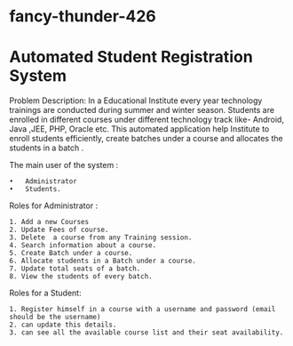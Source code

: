 # fancy-thunder-426
# Automated Student Registration System


Problem Description:
In a Educational Institute every year  technology trainings are conducted during summer and winter season. Students are enrolled in different courses under different technology track like- Android, Java ,JEE, PHP, Oracle etc. This automated application help Institute to enroll students efficiently, create batches under a course and allocates the students  in a batch . 

The main user of the system :


	•	Administrator 
	•	Students.

Roles for Administrator :

	1. Add a new Courses
	2. Update Fees of course.
	3. Delete  a course from any Training session.
	4. Search information about a course.
	5. Create Batch under a course.
	6. Allocate students in a Batch under a course.
	7. Update total seats of a batch.
	8. View the students of every batch. 
 
 
Roles for a Student:

	1. Register himself in a course with a username and password (email should be the username)
	2. can update this details.
	3. can see all the available course list and their seat availability.
	


